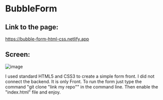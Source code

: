 # BubbleForm

## Link to the page:

https://bubble-form-html-css.netlify.app

## Screen:

![image](https://github.com/SebastianK2000/BubbleForm/assets/127401994/c6acedbb-3a5a-4e40-98d5-f68774073e31)


I used standard HTML5 and CSS3 to create a simple form front. I did not connect the backend. It is only Front.
To run the form just type the command "git clone "link my repo"" in the command line. Then enable the "index.html" file and enjoy.
